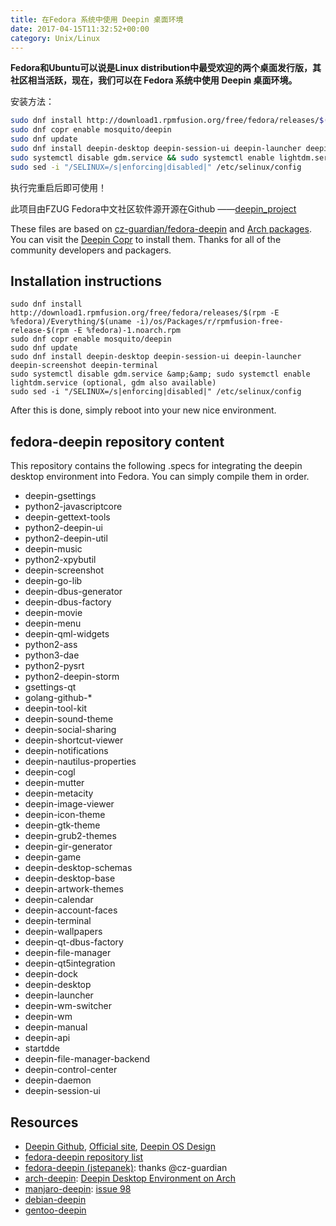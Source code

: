 ```yaml
---
title: 在Fedora 系统中使用 Deepin 桌面环境
date: 2017-04-15T11:32:52+00:00
category: Unix/Linux
---
```


**Fedora和Ubuntu可以说是Linux distribution中最受欢迎的两个桌面发行版，其社区相当活跃，现在，我们可以在 Fedora 系统中使用 Deepin 桌面环境。**

安装方法：

```zsh
sudo dnf install http://download1.rpmfusion.org/free/fedora/releases/$(rpm -E %fedora)/Everything/$(uname -i)/os/Packages/r/rpmfusion-free-release-$(rpm -E %fedora)-1.noarch.rpm
sudo dnf copr enable mosquito/deepin
sudo dnf update
sudo dnf install deepin-desktop deepin-session-ui deepin-launcher deepin-screenshot deepin-terminal
sudo systemctl disable gdm.service && sudo systemctl enable lightdm.service (optional, gdm also available)
sudo sed -i "/SELINUX=/s|enforcing|disabled|" /etc/selinux/config
```

执行完重启后即可使用！

此项目由FZUG Fedora中文社区软件源开源在Github ——<a href="https://github.com/FZUG/repo/tree/master/rpms/deepin_project">deepin_project</a>

These files are based on <a href="https://github.com/cz-guardian/fedora-deepin/">cz-guardian/fedora-deepin</a> and <a href="https://www.archlinux.org/packages/?q=deepin">Arch packages</a>. You can visit the <a href="https://copr.fedorainfracloud.org/coprs/mosquito/deepin/">Deepin Copr</a> to install them. Thanks for all of the community developers and packagers.
<h2><a id="user-content-installation-instructions" class="anchor" href="https://github.com/FZUG/repo/tree/master/rpms/deepin_project#installation-instructions"></a>Installation instructions</h2>

```
sudo dnf install http://download1.rpmfusion.org/free/fedora/releases/$(rpm -E %fedora)/Everything/$(uname -i)/os/Packages/r/rpmfusion-free-release-$(rpm -E %fedora)-1.noarch.rpm
sudo dnf copr enable mosquito/deepin
sudo dnf update
sudo dnf install deepin-desktop deepin-session-ui deepin-launcher deepin-screenshot deepin-terminal
sudo systemctl disable gdm.service &amp;&amp; sudo systemctl enable lightdm.service (optional, gdm also available)
sudo sed -i "/SELINUX=/s|enforcing|disabled|" /etc/selinux/config
```

After this is done, simply reboot into your new nice environment.
<h2><a id="user-content-fedora-deepin-repository-content" class="anchor" href="https://github.com/FZUG/repo/tree/master/rpms/deepin_project#fedora-deepin-repository-content"></a>fedora-deepin repository content</h2>
This repository contains the following .specs for integrating the deepin desktop environment into Fedora. You can simply compile them in order.
<ul>
     <li>deepin-gsettings</li>
     <li>python2-javascriptcore</li>
     <li>deepin-gettext-tools</li>
     <li>python2-deepin-ui</li>
     <li>python2-deepin-util</li>
     <li>deepin-music</li>
     <li>python2-xpybutil</li>
     <li>deepin-screenshot</li>
     <li>deepin-go-lib</li>
     <li>deepin-dbus-generator</li>
     <li>deepin-dbus-factory</li>
     <li>deepin-movie</li>
     <li>deepin-menu</li>
     <li>deepin-qml-widgets</li>
     <li>python2-ass</li>
     <li>python3-dae</li>
     <li>python2-pysrt</li>
     <li>python2-deepin-storm</li>
     <li>gsettings-qt</li>
     <li>golang-github-*</li>
     <li>deepin-tool-kit</li>
     <li>deepin-sound-theme</li>
     <li>deepin-social-sharing</li>
     <li>deepin-shortcut-viewer</li>
     <li>deepin-notifications</li>
     <li>deepin-nautilus-properties</li>
     <li>deepin-cogl</li>
     <li>deepin-mutter</li>
     <li>deepin-metacity</li>
     <li>deepin-image-viewer</li>
     <li>deepin-icon-theme</li>
     <li>deepin-gtk-theme</li>
     <li>deepin-grub2-themes</li>
     <li>deepin-gir-generator</li>
     <li>deepin-game</li>
     <li>deepin-desktop-schemas</li>
     <li>deepin-desktop-base</li>
     <li>deepin-artwork-themes</li>
     <li>deepin-calendar</li>
     <li>deepin-account-faces</li>
     <li>deepin-terminal</li>
     <li>deepin-wallpapers</li>
     <li>deepin-qt-dbus-factory</li>
     <li>deepin-file-manager</li>
     <li>deepin-qt5integration</li>
     <li>deepin-dock</li>
     <li>deepin-desktop</li>
     <li>deepin-launcher</li>
     <li>deepin-wm-switcher</li>
     <li>deepin-wm</li>
     <li>deepin-manual</li>
     <li>deepin-api</li>
     <li>startdde</li>
     <li>deepin-file-manager-backend</li>
     <li>deepin-control-center</li>
     <li>deepin-daemon</li>
     <li>deepin-session-ui</li>
</ul>
<h2><a id="user-content-resources" class="anchor" href="https://github.com/FZUG/repo/tree/master/rpms/deepin_project#resources"></a>Resources</h2>
<ul>
     <li><a href="https://github.com/linuxdeepin/">Deepin Github</a>, <a href="https://www.deepin.org/en/">Official site</a>, <a href="https://my.oschina.net/ManateeLazyCat/blog/831104">Deepin OS Design</a></li>
     <li><a href="https://copr.fedorainfracloud.org/coprs/mosquito/deepin/packages/">fedora-deepin repository list</a></li>
     <li><a href="https://github.com/cz-guardian/fedora-deepin/">fedora-deepin (jstepanek)</a>: thanks @cz-guardian</li>
     <li><a href="https://github.com/fasheng/arch-deepin/">arch-deepin</a>: <a href="https://bbs.archlinux.org/viewtopic.php?id=181861">Deepin Desktop Environment on Arch</a></li>
     <li><a href="https://github.com/manjaro/packages-community/">manjaro-deepin</a>: <a href="https://github.com/fasheng/arch-deepin/issues/98">issue 98</a></li>
     <li><a href="https://github.com/debiancn/repo/issues/31">debian-deepin</a></li>
     <li><a href="https://github.com/zhtengw/deepin-overlay/">gentoo-deepin</a></li>
</ul>
